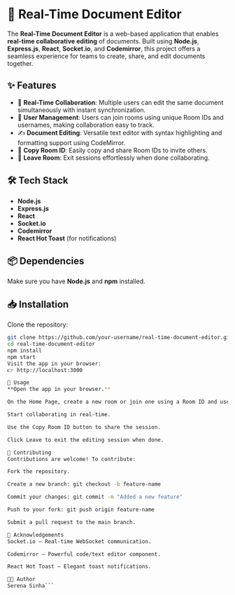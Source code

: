 # 📄 Real-Time Document Editor

The **Real-Time Document Editor** is a web-based application that enables **real-time collaborative editing** of documents. Built using **Node.js**, **Express.js**, **React**, **Socket.io**, and **Codemirror**, this project offers a seamless experience for teams to create, share, and edit documents together.

## ✨ Features

- 🔄 **Real-Time Collaboration**: Multiple users can edit the same document simultaneously with instant synchronization.
- 👤 **User Management**: Users can join rooms using unique Room IDs and usernames, making collaboration easy to track.
- ✍️ **Document Editing**: Versatile text editor with syntax highlighting and formatting support using CodeMirror.
- 🔗 **Copy Room ID**: Easily copy and share Room IDs to invite others.
- 🚪 **Leave Room**: Exit sessions effortlessly when done collaborating.

## 🛠 Tech Stack

- **Node.js**
- **Express.js**
- **React**
- **Socket.io**
- **Codemirror**
- **React Hot Toast** (for notifications)

## 📦 Dependencies

Make sure you have **Node.js** and **npm** installed.

## 📥 Installation

Clone the repository:

```bash
git clone https://github.com/your-username/real-time-document-editor.git
cd real-time-document-editor
npm install
npm start
Visit the app in your browser:
👉 http://localhost:3000

🚀 Usage
**Open the app in your browser.**

On the Home Page, create a new room or join one using a Room ID and username.

Start collaborating in real-time.

Use the Copy Room ID button to share the session.

Click Leave to exit the editing session when done.

🤝 Contributing
Contributions are welcome! To contribute:

Fork the repository.

Create a new branch: git checkout -b feature-name

Commit your changes: git commit -m "Added a new feature"

Push to your fork: git push origin feature-name

Submit a pull request to the main branch.

🙏 Acknowledgements
Socket.io – Real-time WebSocket communication.

Codemirror – Powerful code/text editor component.

React Hot Toast – Elegant toast notifications.

👩‍💻 Author
Serena Sinha```
